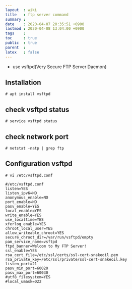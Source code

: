 ```yaml
---
layout  : wiki
title   : ftp server command
summary : 
date    : 2020-04-07 20:35:51 +0900
lastmod : 2020-04-08 13:04:00 +0900
tags    : 
toc     : true
public  : true
parent  : 
latex   : false
---
```

- use vsftpd(Very Secure FTP Server Daemon)

## Installation

    # apt install vsftpd

## check vsftpd status

    # service vsftpd status

## check network port

    # netstat -natp | grep ftp

## Configuration vsftpd

    # vi /etc/vsftpd.conf

    #/etc/vsftpd.conf
    listen=YES
    listen_ipv6=NO
    anonymous_enable=NO
    port_enable=NO
    pasv_enable=YES
    local_enable=YES
    write_enable=YES
    use_localtime=YES
    xferlog_enable=YES
    chroot_local_user=YES
    allow_writeable_chroot=YES
    secure_chroot_dir=/var/run/vsftpd/empty
    pam_service_name=vsftpd
    ftpd_banner=Welcom to My FTP Server!
    ssl_enable=YES
    rsa_cert_file=/etc/ssl/certs/ssl-cert-snakeoil.pem
    rsa_private_key=/etc/ssl/private/ssl-cert-snakeoil.key
    listen_port=21
    pasv_min_port=60020
    pasv_max_port=60030
    #utf8_filesystem=YES
    #local_umask=022
